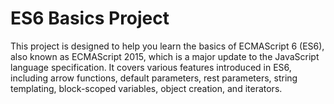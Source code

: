 # ES6 Basics Project

This project is designed to help you learn the basics of ECMAScript 6 (ES6), also known as ECMAScript 2015, which is a major update to the JavaScript language specification. It covers various features introduced in ES6, including arrow functions, default parameters, rest parameters, string templating, block-scoped variables, object creation, and iterators.
